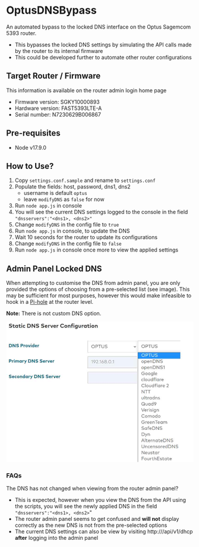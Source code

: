 # OptusDNSBypass
An automated bypass to the locked DNS interface on the Optus Sagemcom 5393 router.
- This bypasses the locked DNS settings by simulating the API calls made by the router to its internal firmware
- This could be developed further to automate other router configurations

## Target Router / Firmware
This information is available on the router admin login home page
- Firmware version: SGKY10000893
- Hardware version: FAST5393LTE-A
- Serial number: N7230629B006867

## Pre-requisites
- Node v17.9.0

## How to Use?
1. Copy `settings.conf.sample` and rename to `settings.conf`
2. Populate the fields: host, password, dns1, dns2
   - username is default `optus`
   - leave `modifyDNS` as `false` for now
3. Run `node app.js` in console
4. You will see the current DNS settings logged to the console in the field `"dnsservers":"<dns1>, <dns2>"`
5. Change `modifyDNS` in the config file to `true`
6. Run `node app.js` in console, to update the DNS
7. Wait 10 seconds for the router to update its configurations
8. Change `modifyDNS` in the config file to `false`
9. Run `node app.js` in console once more to view the applied settings

## Admin Panel Locked DNS
When attempting to customise the DNS from admin panel, you are only provided the options of choosing from a pre-selected list (see image). This may be sufficient for most purposes, however this would make infeasible to hook in a [Pi-hole](https://pi-hole.net/) at the router level.

**Note:** There is not custom DNS option.
 
![Locked router interface](./images/router_interface.jpg)


### FAQs
The DNS has not changed when viewing from the router admin panel?
- This is expected, however when you view the DNS from the API using the scripts, you will see the newly applied DNS in the field `"dnsservers":"<dns1>, <dns2>`"
- The router admin panel seems to get confused and **will not** display correctly as the new DNS is not from the pre-selected options
- The current DNS settings can also be view by visiting http://<router-ip>/api/v1/dhcp **after** logging into the admin panel
